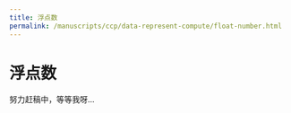 ```yaml
---
title: 浮点数
permalink: /manuscripts/ccp/data-represent-compute/float-number.html
---
```

# 浮点数

努力赶稿中，等等我呀...
